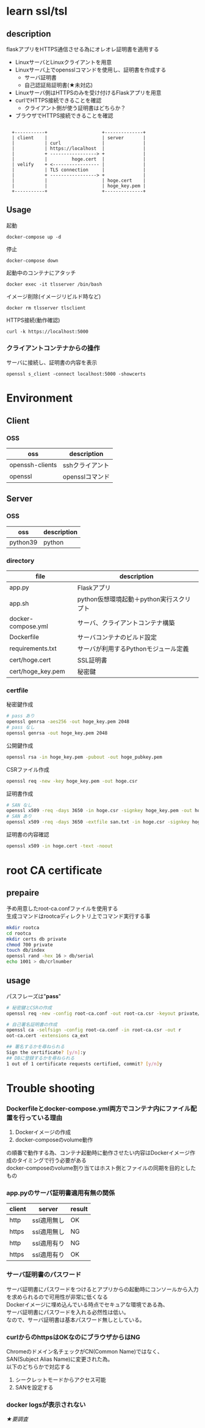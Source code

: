 # learn ssl/tsl

## description
flaskアプリをHTTPS通信させる為にオレオレ証明書を適用する
- LinuxサーバとLinuxクライアントを用意
- Linuxサーバ上でopensslコマンドを使用し、証明書を作成する
    - サーバ証明書
    - 自己認証局証明書(★未対応)
- Linuxサーバ側はHTTPSのみを受け付けるFlaskアプリを用意
- curlでHTTPS接続できることを確認
    - クライアント側が使う証明書はどちらか？
- ブラウザでHTTPS接続できることを確認

```

  +-----------+                    +--------------+
  | client    |                    | server       |
  |           | curl               |              |
  |           | https://localhost  |              |
  |           + -----------------> +              |
  |           |         hoge.cert  |              |
  | velify    + <----------------- |              |
  |           | TLS connection     |              |
  |           + -----------------> +              |
  |           |                    | hoge.cert    |
  |           |                    | hoge_key.pem |
  +-----------+                    +--------------+

```

## Usage

起動
```
docker-compose up -d
```

停止
```
docker-compose down
```

起動中のコンテナにアタッチ
```
docker exec -it tlsserver /bin/bash
```

イメージ削除(イメージリビルド時など)
```
docker rm tlsserver tlsclient
```

HTTPS接続(動作確認)
```
curl -k https://localhost:5000
```

### クライアントコンテナからの操作
サーバに接続し、証明書の内容を表示
```
openssl s_client -connect localhost:5000 -showcerts
```

# Environment
## Client
### OSS

| oss | description |
| --- | --- |
| openssh-clients | sshクライアント |
| openssl | opensslコマンド |


## Server
### OSS

| oss | description |
| --- | --- |
| python39 | python |


### directory

| file | description |
| --- | --- |
| app.py | Flaskアプリ |
| app.sh | python仮想環境起動＋python実行スクリプト |
| docker-compose.yml | サーバ、クライアントコンテナ構築 |
| Dockerfile | サーバコンテナのビルド設定 |
| requirements.txt | サーバが利用するPythonモジュール定義 |
| cert/hoge.cert | SSL証明書 |
| cert/hoge_key.pem | 秘密鍵 |


### certfile
秘密鍵作成
```bash
# pass あり
openssl genrsa -aes256 -out hoge_key.pem 2048
# pass なし
openssl genrsa -out hoge_key.pem 2048
```

公開鍵作成
```bash
openssl rsa -in hoge_key.pem -pubout -out hoge_pubkey.pem
```

CSRファイル作成
```bash
openssl req -new -key hoge_key.pem -out hoge.csr
```

証明書作成
```bash
# SAN なし
openssl x509 -req -days 3650 -in hoge.csr -signkey hoge_key.pem -out hoge.cert
# SAN あり
openssl x509 -req -days 3650 -extfile san.txt -in hoge.csr -signkey hoge_key.pem -out hoge.cert
```

証明書の内容確認
```bash
openssl x509 -in hoge.cert -text -noout
```

# root CA certificate
## prepaire
予め用意したroot-ca.confファイルを使用する  
生成コマンドはrootcaディレクトリ上でコマンド実行する事
```bash
mkdir rootca
cd rootca
mkdir certs db private
chmod 700 private
touch db/index
openssl rand -hex 16 > db/serial
echo 1001 > db/crlnumber
```
## usage
パスフレーズは"**pass**"

```bash
# 秘密鍵とCSRの作成
openssl req -new -config root-ca.conf -out root-ca.csr -keyout private/root-ca.key

# 自己署名証明書の作成
openssl ca -selfsign -config root-ca.conf -in root-ca.csr -out r
oot-ca.cert -extensions ca_ext

## 署名するかを尋ねられる
Sign the certificate? [y/n]:y
## DBに登録するかを尋ねられる
1 out of 1 certificate requests certified, commit? [y/n]y

```

# Trouble shooting
### Dockerfileとdocker-compose.yml両方でコンテナ内にファイル配置を行っている理由
1. Dockerイメージの作成
1. docker-composeのvolume動作

の順番で動作する為、コンテナ起動時に動作させたい内容はDockerイメージ作成のタイミングで行う必要がある  
docker-composeのvolume割り当てはホスト側とファイルの同期を目的としたもの

### app.pyのサーバ証明書適用有無の関係

| client | server | result |
| -- | -- | -- |
| http  | ssl適用無し | OK |
| https | ssl適用無し | NG |
| http  | ssl適用有り | NG |
| https | ssl適用有り | OK |

### サーバ証明書のパスワード
サーバ証明書にパスワードをつけるとアプリからの起動時にコンソールから入力を求められるので可用性が非常に低くなる  
Dockerイメージに埋め込んでいる時点でセキュアな環境である為、  
サーバ証明書にパスワードを入れる必然性は低い。  
なので、サーバ証明書は基本パスワード無しとしている。

### curlからのhttpsはOKなのにブラウザからはNG
Chromeのドメイン名チェックがCN(Common Name)ではなく、  
SAN(Subject Alias Name)に変更された為。  
以下のどちらかで対応する
1. シークレットモードからアクセス可能
1. SANを設定する

### docker logsが表示されない
*★要調査*
